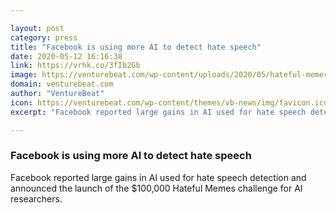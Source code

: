 ```yaml
---

layout: post
category: press
title: "Facebook is using more AI to detect hate speech"
date: 2020-05-12 16:16:38
link: https://vrhk.co/3fIb2Gb
image: https://venturebeat.com/wp-content/uploads/2020/05/hateful-memes-challlenge.png?w=1200&strip=all
domain: venturebeat.com
author: "VentureBeat"
icon: https://venturebeat.com/wp-content/themes/vb-news/img/favicon.ico
excerpt: "Facebook reported large gains in AI used for hate speech detection and announced the launch of the $100,000 Hateful Memes challenge for AI researchers."

---
```


### Facebook is using more AI to detect hate speech

Facebook reported large gains in AI used for hate speech detection and announced the launch of the $100,000 Hateful Memes challenge for AI researchers.